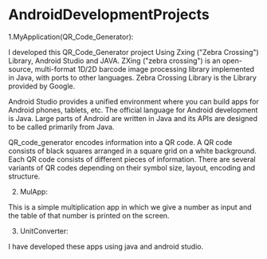 # AndroidDevelopmentProjects

1.MyApplication(QR_Code_Generator):

I developed this QR_Code_Generator project Using Zxing ("Zebra Crossing") Library, Android Studio and JAVA. ZXing ("zebra crossing") is an open-source, multi-format 1D/2D barcode image processing library implemented in Java, with ports to other languages. Zebra Crossing Library is the Library provided by Google.

Android Studio provides a unified environment where you can build apps for Android phones, tablets, etc. The official language for Android development is Java. Large parts of Android are written in Java and its APIs are designed to be called primarily from Java.

QR_code_generator encodes information into a QR code. A QR code consists of black squares arranged in a square grid on a white background. Each QR code consists of different pieces of information. There are several variants of QR codes depending on their symbol size, layout, encoding and structure.

2. MulApp:

This is a simple multiplication app in which we give a number as input and the table of that number is printed on the screen.

3. UnitConverter:

I have developed these apps using java and android studio.
